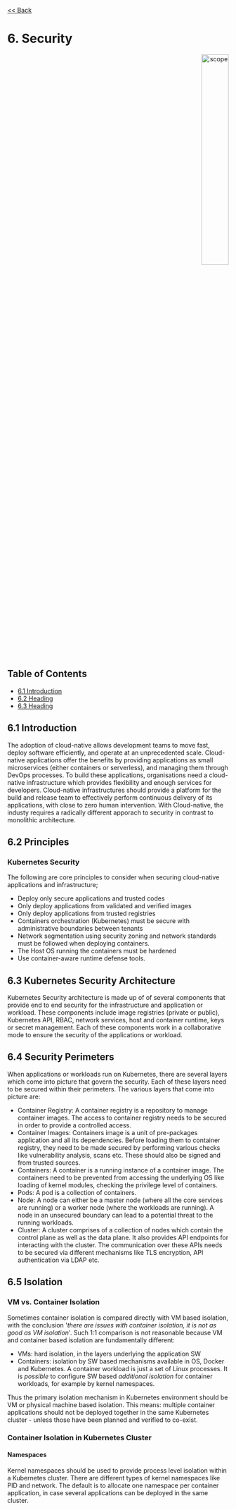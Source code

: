 [<< Back](../../kubernetes)

# 6. Security
<p align="right"><img src="../figures/bogo_ifo.png" alt="scope" title="Scope" width="35%"/></p>

## Table of Contents
* [6.1 Introduction](#6.1)
* [6.2 Heading](#6.2)
* [6.3 Heading](#6.3)

<a name="6.1"></a>
## 6.1 Introduction
The adoption of cloud-native allows development teams to move fast, deploy software efficiently, and operate at an unprecedented scale. 
Cloud-native applications offer the benefits by providing applications as small microservices (either containers or serverless), and managing them through DevOps processes. To build these applications, organisations need a cloud-native infrastructure which provides flexibility and enough services for developers. Cloud-native infrastructures should provide a platform for the build and release team to effectively perform continuous delivery of its applications, with close to zero human intervention. With Cloud-native, the industy requires a radically different apporach to security in contrast to monolithic architecture. 

<a name="6.2"></a>
##  6.2 Principles
### Kubernetes Security
The following are core principles to consider when securing cloud-native applications and infrastructure;

- Deploy only secure applications and trusted codes
- Only deploy applications from validated and verified images
- Only deploy applications from trusted registries
- Containers orchestration (Kubernetes) must be secure with administrative boundaries between tenants
- Network segmentation using security zoning and network standards must be followed when deploying containers. 
- The Host OS running the containers must be hardened
- Use container-aware runtime defense tools.

##  6.3 Kubernetes Security Architecture
Kubernetes Security architecture is made up of of several components that provide end to end security for the infrastructure and application or workload. These components include image registries (private or public), Kubernetes API, RBAC, network services, host and container runtime, keys or secret management. Each of these components work in a collaborative mode to ensure the security of the applications or workload. 

<a name="6.3"></a>
## 6.4 Security Perimeters
When applications or workloads run on Kubernetes, there are several layers which come into picture that govern the security. Each of these layers need to be secured within their perimeters. The various layers that come into picture are:

- Container Registry: A container registry is a repository to manage container images. The access to container registry needs to be secured in order to provide a controlled access.
- Container Images: Containers image is a unit of pre-packages application and all its dependencies. Before loading them to container registry, they need to be made secured by performing various checks like vulnerability analysis, scans etc. These should also be signed and from trusted sources.
- Containers: A container is a running instance of a container image. The containers need to be prevented from accessing the underlying OS like loading of kernel modules, checking the privilege level of containers.
- Pods: A pod is a collection of containers.
- Node: A node can either be a master node (where all the core services are running) or a worker node (where the workloads are running). A node in an unsecured boundary can lead to a potential threat to the running workloads. 
- Cluster: A cluster comprises of a collection of nodes which contain the control plane as well as the data plane. It also provides API endpoints for interacting with the cluster. The communication over these APIs needs to be secured via different mechanisms like TLS encryption, API authentication via LDAP etc.

<a name="6.5"></a>
## 6.5 Isolation
### VM vs. Container Isolation
Sometimes container isolation is compared directly with VM based isolation, with the conclusion '*there are issues with container isolation, it is not as good as VM isolation*'. Such 1:1 comparison is not reasonable because VM and container based isolation are fundamentally different:
- VMs: hard isolation, in the layers underlying the application SW
- Containers: isolation by SW based mechanisms available in OS, Docker and Kubernetes. A container workload is just a set of Linux processes. It is _possible_ to configure SW based _additional isolation_ for container workloads, for example by kernel namespaces.

Thus the primary isolation mechanism in Kubernetes environment should be VM or physical machine based isolation. This means: multiple container applications should not be deployed together in the same Kubernetes cluster - unless those have been planned and verified to co-exist.

### Container Isolation in Kubernetes Cluster
#### Namespaces  
Kernel namespaces should be used to provide process level isolation within a Kubernetes cluster. There are different types of kernel namespaces like PID and network. The default is to allocate one namespace per container application, in case several applications can be deployed in the same cluster.

